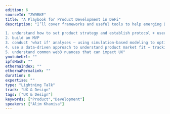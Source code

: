 ```yaml
---
edition: 6
sourceId: "ZW9RKE"
title: "A Playbook for Product Development in DeFi"
description: "I’ll cover frameworks and useful tools to help emerging DeFi product development teams:

1. understand how to set product strategy and establish protocol + user-level goals
2. build an MVP
3. conduct 'what if' analyses – using simulation-based modeling to optimize incentives
4. use a data-driven approach to understand product market fit – tracking the right on/off-chain metrics to identify growth levers
5. understand common web3 nuances that can impact UX"
youtubeUrl: ""
ipfsHash: ""
ethernaIndex: ""
ethernaPermalink: ""
duration: 0
expertise: ""
type: "Lightning Talk"
track: "UX & Design"
tags: ["UX & Design"]
keywords: ["Product","Development"]
speakers: ["Alim Khamisa"]
---
```


